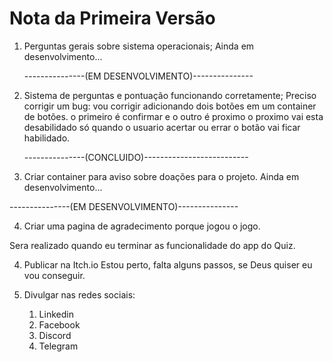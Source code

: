 # Nota da Primeira Versão


1. Perguntas gerais sobre sistema operacionais;
    Ainda em desenvolvimento...

    ---------------(EM DESENVOLVIMENTO)---------------


2. Sistema de perguntas e pontuação funcionando corretamente;
    Preciso corrigir um bug: vou corrigir adicionando dois botões em um container de botões.
    o primeiro é confirmar e o outro é proximo
    o proximo vai esta desabilidado só quando o usuario
    acertar ou errar o botão vai ficar habilidado.
    
    ---------------(CONCLUIDO)--------------------------


3. Criar container para aviso sobre doações para o projeto.
    Ainda em desenvolvimento...

---------------(EM DESENVOLVIMENTO)---------------


4. Criar uma pagina de agradecimento porque jogou o jogo.



Sera realizado quando eu terminar as funcionalidade 
do app do Quiz.

4. Publicar na Itch.io
    Estou perto, falta alguns passos, se Deus quiser eu vou conseguir.

5. Divulgar nas redes sociais:
    1. Linkedin
    2. Facebook
    3. Discord
    4. Telegram

